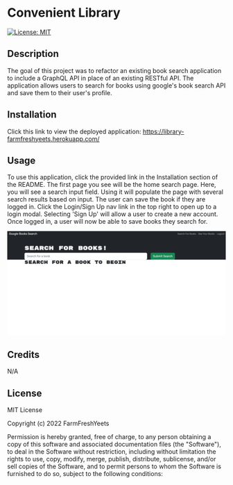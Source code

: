 # Convenient Library
[![License: MIT](https://img.shields.io/badge/License-MIT-yellow.svg)](https://opensource.org/licenses/MIT)
## Description 
The goal of this project was to refactor an existing book search application to include a GraphQL API in place of an existing RESTful API. The application allows users to search for books using google's book search API and save them to their user's profile.

## Installation
Click this link to view the deployed application: https://library-farmfreshyeets.herokuapp.com/

## Usage
To use this application, click the provided link in the Installation section of the README. The first page you see will be the home search page. Here, you will see a search input field. Using it will populate the page with several search results based on input. The user can save the book if they are logged in. Click the Login/Sign Up nav link in the top right to open up to a login modal. Selecting 'Sign Up' will allow a user to create a new account. Once logged in, a user will now be able to save books they search for.

![Home Page](/client/public/Screenshot%20(48).png)


## Credits
N/A

## License
MIT License

Copyright (c) 2022 FarmFreshYeets

Permission is hereby granted, free of charge, to any person obtaining a copy
of this software and associated documentation files (the "Software"), to deal
in the Software without restriction, including without limitation the rights
to use, copy, modify, merge, publish, distribute, sublicense, and/or sell
copies of the Software, and to permit persons to whom the Software is
furnished to do so, subject to the following conditions:
